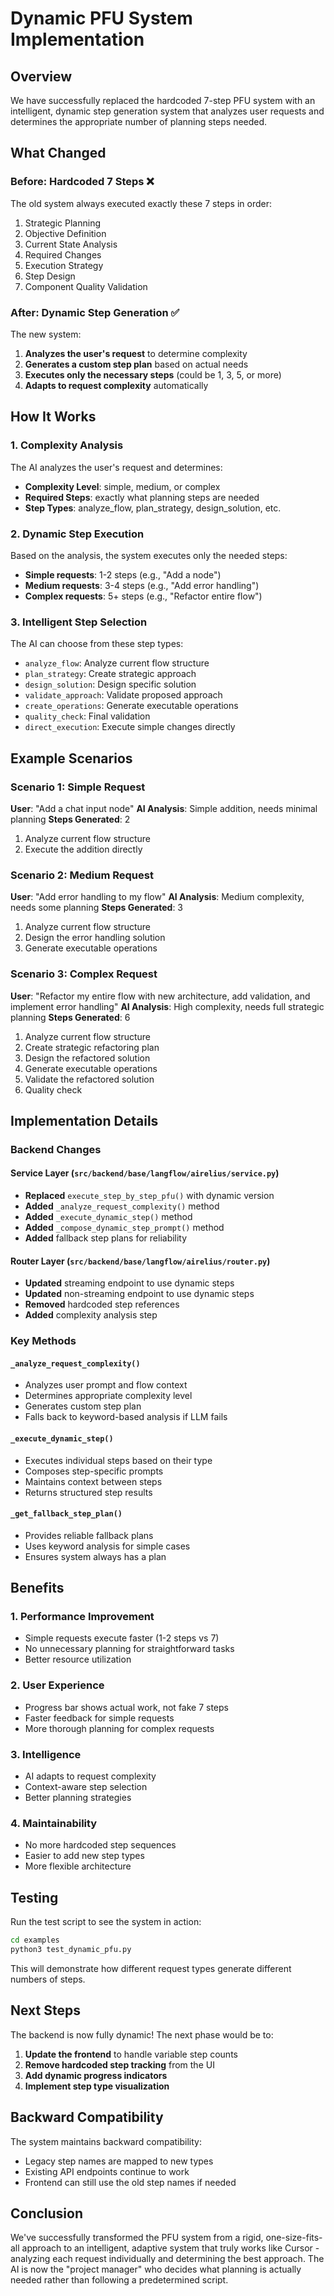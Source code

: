 # Dynamic PFU System Implementation

## Overview

We have successfully replaced the hardcoded 7-step PFU system with an intelligent, dynamic step generation system that analyzes user requests and determines the appropriate number of planning steps needed.

## What Changed

### Before: Hardcoded 7 Steps ❌
The old system always executed exactly these 7 steps in order:
1. Strategic Planning
2. Objective Definition  
3. Current State Analysis
4. Required Changes
5. Execution Strategy
6. Step Design
7. Component Quality Validation

### After: Dynamic Step Generation ✅
The new system:
1. **Analyzes the user's request** to determine complexity
2. **Generates a custom step plan** based on actual needs
3. **Executes only the necessary steps** (could be 1, 3, 5, or more)
4. **Adapts to request complexity** automatically

## How It Works

### 1. Complexity Analysis
The AI analyzes the user's request and determines:
- **Complexity Level**: simple, medium, or complex
- **Required Steps**: exactly what planning steps are needed
- **Step Types**: analyze_flow, plan_strategy, design_solution, etc.

### 2. Dynamic Step Execution
Based on the analysis, the system executes only the needed steps:
- **Simple requests**: 1-2 steps (e.g., "Add a node")
- **Medium requests**: 3-4 steps (e.g., "Add error handling")
- **Complex requests**: 5+ steps (e.g., "Refactor entire flow")

### 3. Intelligent Step Selection
The AI can choose from these step types:
- `analyze_flow`: Analyze current flow structure
- `plan_strategy`: Create strategic approach
- `design_solution`: Design specific solution
- `validate_approach`: Validate proposed approach
- `create_operations`: Generate executable operations
- `quality_check`: Final validation
- `direct_execution`: Execute simple changes directly

## Example Scenarios

### Scenario 1: Simple Request
**User**: "Add a chat input node"
**AI Analysis**: Simple addition, needs minimal planning
**Steps Generated**: 2
1. Analyze current flow structure
2. Execute the addition directly

### Scenario 2: Medium Request
**User**: "Add error handling to my flow"
**AI Analysis**: Medium complexity, needs some planning
**Steps Generated**: 3
1. Analyze current flow structure
2. Design the error handling solution
3. Generate executable operations

### Scenario 3: Complex Request
**User**: "Refactor my entire flow with new architecture, add validation, and implement error handling"
**AI Analysis**: High complexity, needs full strategic planning
**Steps Generated**: 6
1. Analyze current flow structure
2. Create strategic refactoring plan
3. Design the refactored solution
4. Generate executable operations
5. Validate the refactored solution
6. Quality check

## Implementation Details

### Backend Changes

#### Service Layer (`src/backend/base/langflow/airelius/service.py`)
- **Replaced** `execute_step_by_step_pfu()` with dynamic version
- **Added** `_analyze_request_complexity()` method
- **Added** `_execute_dynamic_step()` method
- **Added** `_compose_dynamic_step_prompt()` method
- **Added** fallback step plans for reliability

#### Router Layer (`src/backend/base/langflow/airelius/router.py`)
- **Updated** streaming endpoint to use dynamic steps
- **Updated** non-streaming endpoint to use dynamic steps
- **Removed** hardcoded step references
- **Added** complexity analysis step

### Key Methods

#### `_analyze_request_complexity()`
- Analyzes user prompt and flow context
- Determines appropriate complexity level
- Generates custom step plan
- Falls back to keyword-based analysis if LLM fails

#### `_execute_dynamic_step()`
- Executes individual steps based on their type
- Composes step-specific prompts
- Maintains context between steps
- Returns structured step results

#### `_get_fallback_step_plan()`
- Provides reliable fallback plans
- Uses keyword analysis for simple cases
- Ensures system always has a plan

## Benefits

### 1. **Performance Improvement**
- Simple requests execute faster (1-2 steps vs 7)
- No unnecessary planning for straightforward tasks
- Better resource utilization

### 2. **User Experience**
- Progress bar shows actual work, not fake 7 steps
- Faster feedback for simple requests
- More thorough planning for complex requests

### 3. **Intelligence**
- AI adapts to request complexity
- Context-aware step selection
- Better planning strategies

### 4. **Maintainability**
- No more hardcoded step sequences
- Easier to add new step types
- More flexible architecture

## Testing

Run the test script to see the system in action:

```bash
cd examples
python3 test_dynamic_pfu.py
```

This will demonstrate how different request types generate different numbers of steps.

## Next Steps

The backend is now fully dynamic! The next phase would be to:

1. **Update the frontend** to handle variable step counts
2. **Remove hardcoded step tracking** from the UI
3. **Add dynamic progress indicators** 
4. **Implement step type visualization**

## Backward Compatibility

The system maintains backward compatibility:
- Legacy step names are mapped to new types
- Existing API endpoints continue to work
- Frontend can still use the old step names if needed

## Conclusion

We've successfully transformed the PFU system from a rigid, one-size-fits-all approach to an intelligent, adaptive system that truly works like Cursor - analyzing each request individually and determining the best approach. The AI is now the "project manager" who decides what planning is actually needed rather than following a predetermined script.
